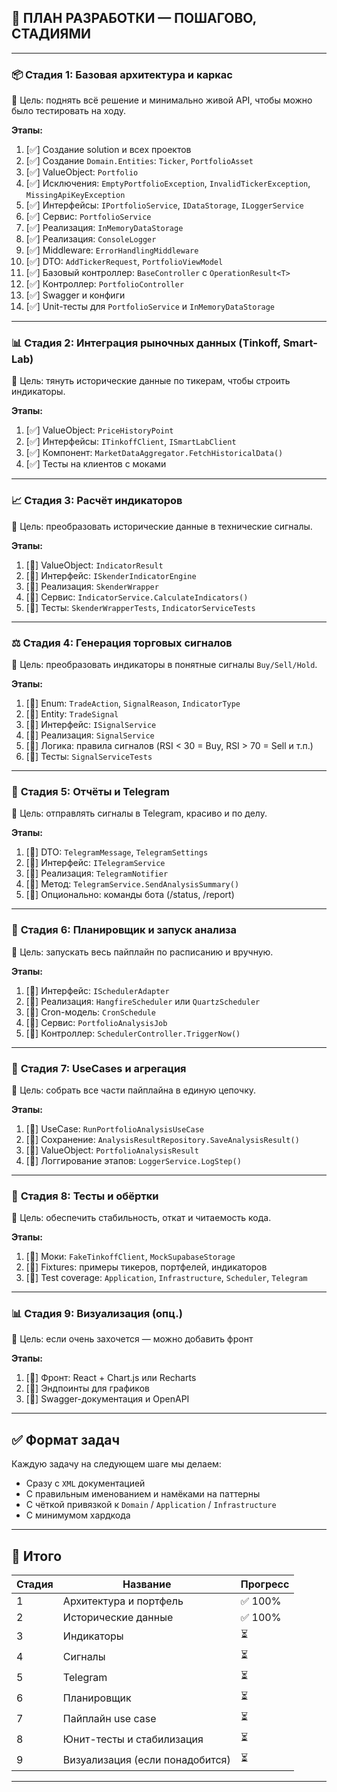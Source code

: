 ## 🚀 ПЛАН РАЗРАБОТКИ — **ПОШАГОВО, СТАДИЯМИ**

---

### 📦 **Стадия 1: Базовая архитектура и каркас**

🔹 Цель: поднять всё решение и минимально живой API, чтобы можно было тестировать на ходу.

**Этапы:**

1. [✅] Создание solution и всех проектов
2. [✅] Создание `Domain.Entities`: `Ticker`, `PortfolioAsset`
3. [✅] ValueObject: `Portfolio`
4. [✅] Исключения: `EmptyPortfolioException`, `InvalidTickerException`, `MissingApiKeyException`
5. [✅] Интерфейсы: `IPortfolioService`, `IDataStorage`, `ILoggerService`
6. [✅] Сервис: `PortfolioService`
7. [✅] Реализация: `InMemoryDataStorage`
8. [✅] Реализация: `ConsoleLogger`
9. [✅] Middleware: `ErrorHandlingMiddleware`
10. [✅] DTO: `AddTickerRequest`, `PortfolioViewModel`
11. [✅] Базовый контроллер: `BaseController` с `OperationResult<T>`
12. [✅] Контроллер: `PortfolioController`
13. [✅] Swagger и конфиги
14. [✅] Unit-тесты для `PortfolioService` и `InMemoryDataStorage`

---

### 📊 **Стадия 2: Интеграция рыночных данных (Tinkoff, Smart-Lab)**

🔹 Цель: тянуть исторические данные по тикерам, чтобы строить индикаторы.

**Этапы:**

1. [✅] ValueObject: `PriceHistoryPoint`
2. [✅] Интерфейсы: `ITinkoffClient`, `ISmartLabClient`
3. [✅] Компонент: `MarketDataAggregator.FetchHistoricalData()`
4. [✅] Тесты на клиентов с моками

---

### 📈 **Стадия 3: Расчёт индикаторов**

🔹 Цель: преобразовать исторические данные в технические сигналы.

**Этапы:**

1. [🔲] ValueObject: `IndicatorResult`
2. [🔲] Интерфейс: `ISkenderIndicatorEngine`
3. [🔲] Реализация: `SkenderWrapper`
4. [🔲] Сервис: `IndicatorService.CalculateIndicators()`
5. [🔲] Тесты: `SkenderWrapperTests`, `IndicatorServiceTests`

---

### ⚖️ **Стадия 4: Генерация торговых сигналов**

🔹 Цель: преобразовать индикаторы в понятные сигналы `Buy/Sell/Hold`.

**Этапы:**

1. [🔲] Enum: `TradeAction`, `SignalReason`, `IndicatorType`
2. [🔲] Entity: `TradeSignal`
3. [🔲] Интерфейс: `ISignalService`
4. [🔲] Реализация: `SignalService`
5. [🔲] Логика: правила сигналов (RSI < 30 = Buy, RSI > 70 = Sell и т.п.)
6. [🔲] Тесты: `SignalServiceTests`

---

### 🧾 **Стадия 5: Отчёты и Telegram**

🔹 Цель: отправлять сигналы в Telegram, красиво и по делу.

**Этапы:**

1. [🔲] DTO: `TelegramMessage`, `TelegramSettings`
2. [🔲] Интерфейс: `ITelegramService`
3. [🔲] Реализация: `TelegramNotifier`
4. [🔲] Метод: `TelegramService.SendAnalysisSummary()`
5. [🔲] Опционально: команды бота (/status, /report)

---

### 📅 **Стадия 6: Планировщик и запуск анализа**

🔹 Цель: запускать весь пайплайн по расписанию и вручную.

**Этапы:**

1. [🔲] Интерфейс: `ISchedulerAdapter`
2. [🔲] Реализация: `HangfireScheduler` или `QuartzScheduler`
3. [🔲] Cron-модель: `CronSchedule`
4. [🔲] Сервис: `PortfolioAnalysisJob`
5. [🔲] Контроллер: `SchedulerController.TriggerNow()`

---

### 🧠 **Стадия 7: UseCases и агрегация**

🔹 Цель: собрать все части пайплайна в единую цепочку.

**Этапы:**

1. [🔲] UseCase: `RunPortfolioAnalysisUseCase`
2. [🔲] Сохранение: `AnalysisResultRepository.SaveAnalysisResult()`
3. [🔲] ValueObject: `PortfolioAnalysisResult`
4. [🔲] Логгирование этапов: `LoggerService.LogStep()`

---

### 🧪 **Стадия 8: Тесты и обёртки**

🔹 Цель: обеспечить стабильность, откат и читаемость кода.

**Этапы:**

1. [🔲] Моки: `FakeTinkoffClient`, `MockSupabaseStorage`
2. [🔲] Fixtures: примеры тикеров, портфелей, индикаторов
3. [🔲] Test coverage: `Application`, `Infrastructure`, `Scheduler`, `Telegram`

---

### 📊 **Стадия 9: Визуализация (опц.)**

🔹 Цель: если очень захочется — можно добавить фронт

**Этапы:**

1. [🔲] Фронт: React + Chart.js или Recharts
2. [🔲] Эндпоинты для графиков
3. [🔲] Swagger-документация и OpenAPI

---

## ✅ Формат задач

Каждую задачу на следующем шаге мы делаем:
- Сразу с `XML` документацией
- С правильным именованием и намёками на паттерны
- С чёткой привязкой к `Domain` / `Application` / `Infrastructure`
- С минимумом хардкода

---

## 📌 Итого

| Стадия | Название                             | Прогресс |
|--------|--------------------------------------|---------|
| 1      | Архитектура и портфель               | ✅ 100% |
| 2      | Исторические данные                  | ✅ 100% |
| 3      | Индикаторы                           | ⏳       |
| 4      | Сигналы                              | ⏳       |
| 5      | Telegram                             | ⏳       |
| 6      | Планировщик                          | ⏳       |
| 7      | Пайплайн use case                    | ⏳       |
| 8      | Юнит-тесты и стабилизация            | ⏳       |
| 9      | Визуализация (если понадобится)      | ⏳       |

---